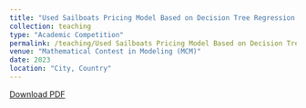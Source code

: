 ```yaml
---
title: "Used Sailboats Pricing Model Based on Decision Tree Regression with AdaBoost"
collection: teaching
type: "Academic Competition"
permalink: /teaching/Used Sailboats Pricing Model Based on Decision Tree Regression with AdaBoost
venue: "Mathematical Contest in Modeling (MCM)"
date: 2023
location: "City, Country"
---
```


[Download PDF](https://ShangrunLu.github.io/files/MCMpaper.pdf)

